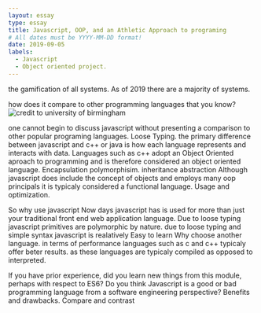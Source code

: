 ```yaml
---
layout: essay
type: essay
title: Javascript, OOP, and an Athletic Approach to programing
# All dates must be YYYY-MM-DD format!
date: 2019-09-05
labels:
  - Javascript
  - Object oriented project.
---
```


the gamification of all systems. 
    As of 2019 there are a majority of systems.

how does it compare to other programming languages that you know?  
<img src = "https://www.uab.edu/news/images/javascript.jpg" alt = "credit to university of birmingham"> 

    
 one cannot begin to discuss javascript without presenting a comparison to other popular programing languages.
Loose Typing.
    the primary difference between javascript and c++ or java is how each language represents and interacts with data.
    Languages such as c++ adopt an Object Oriented aproach to programming and is therefore considered an object oriented language.
        Encapsulation
        polymorphisim.
        inheritance
        abstraction
    Although javascript does include the concept of objects and employs many oop principals it is typicaly considered a functional language.
    Usage and optimization.
    
So why use javascript
    Now days javascript has is used for more than just your traditional front end web application language.
        Due to loose typing javascript primitives are polymorphic by nature.
    due to loose typing and simple syntax javascript is realatively Easy to learn
Why choose another language.
    in terms of performance languages such as c and c++ typicaly offer beter results.
    as these languages are typicaly compiled as opposed to interpreted.
    
If you have prior experience, did you learn new things from this module, perhaps with respect to ES6? 
Do you think Javascript is a good or bad programming language from a software engineering perspective?
Benefits and drawbacks.
    Compare 
    and contrast


